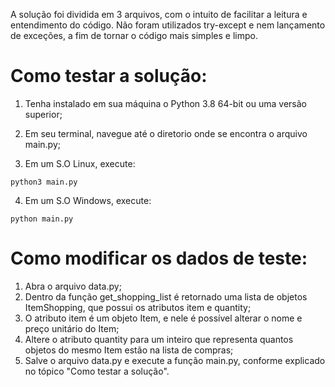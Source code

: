    A solução foi dividida em 3 arquivos, com o intuito de facilitar a leitura e entendimento do código. Não foram utilizados
try-except e nem lançamento de exceções, a fim de tornar o código mais simples e limpo.

# Como testar a solução:

1. Tenha instalado em sua máquina o Python 3.8 64-bit ou uma versão superior;

2. Em seu terminal, navegue até o diretorio onde se encontra o arquivo main.py;

3. Em um S.O Linux, execute:
```
python3 main.py
```

4. Em um S.O Windows, execute:
```
python main.py
```


# Como modificar os dados de teste:

1. Abra o arquivo data.py;
2. Dentro da função get_shopping_list é retornado uma lista de objetos ItemShopping, que possui os atributos 
item e quantity;
3. O atributo item é um objeto Item, e nele é possível alterar o nome e preço unitário do Item;
4. Altere o atributo quantity para um inteiro que representa quantos objetos do mesmo Item estão na lista de compras;
5. Salve o arquivo data.py e execute a função main.py, conforme explicado no tópico "Como testar a solução".
